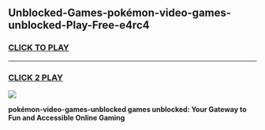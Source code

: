 
## Unblocked-Games-pokémon-video-games-unblocked-Play-Free-e4rc4
<h3>
<a href="https://premium76.site?title=pokémon-video-games-unblocked&ref=10A">CLICK TO PLAY</a></h3>
<hr>

<h3>
<a href="https://premium76.site?title=pokémon-video-games-unblocked&ref=10A">CLICK 2 PLAY</a>
  
</h3>

<a href="https://premium76.site?title=pokémon-video-games-unblocked&ref=10A"><img src="https://clearcache.store/games.png"></a>


**pokémon-video-games-unblocked games unblocked: Your Gateway to Fun and Accessible Online Gaming**
